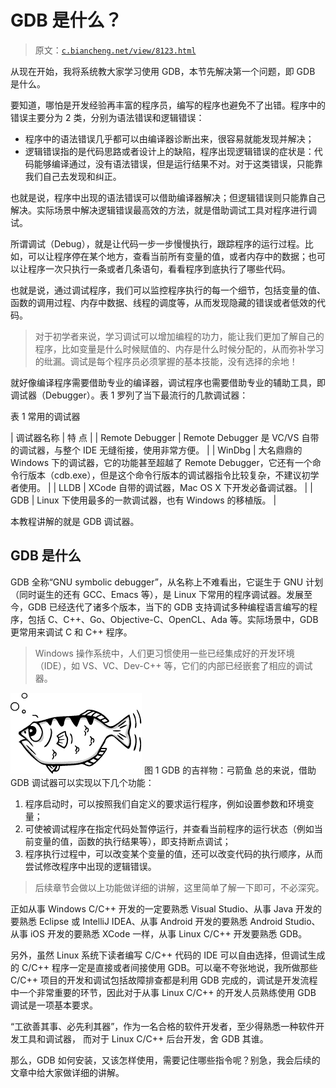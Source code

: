 # GDB 是什么？

> 原文：[`c.biancheng.net/view/8123.html`](http://c.biancheng.net/view/8123.html)

从现在开始，我将系统教大家学习使用 GDB，本节先解决第一个问题，即 GDB 是什么。

要知道，哪怕是开发经验再丰富的程序员，编写的程序也避免不了出错。程序中的错误主要分为 2 类，分别为语法错误和逻辑错误：

*   程序中的语法错误几乎都可以由编译器诊断出来，很容易就能发现并解决；
*   逻辑错误指的是代码思路或者设计上的缺陷，程序出现逻辑错误的症状是：代码能够编译通过，没有语法错误，但是运行结果不对。对于这类错误，只能靠我们自己去发现和纠正。

也就是说，程序中出现的语法错误可以借助编译器解决；但逻辑错误则只能靠自己解决。实际场景中解决逻辑错误最高效的方法，就是借助调试工具对程序进行调试。

所谓调试（Debug），就是让代码一步一步慢慢执行，跟踪程序的运行过程。比如，可以让程序停在某个地方，查看当前所有变量的值，或者内存中的数据；也可以让程序一次只执行一条或者几条语句，看看程序到底执行了哪些代码。

也就是说，通过调试程序，我们可以监控程序执行的每一个细节，包括变量的值、函数的调用过程、内存中数据、线程的调度等，从而发现隐藏的错误或者低效的代码。

> 对于初学者来说，学习调试可以增加编程的功力，能让我们更加了解自己的程序，比如变量是什么时候赋值的、内存是什么时候分配的，从而弥补学习的纰漏。调试是每个程序员必须掌握的基本技能，没有选择的余地！

就好像编译程序需要借助专业的编译器，调试程序也需要借助专业的辅助工具，即调试器（Debugger）。表 1 罗列了当下最流行的几款调试器：

表 1 常用的调试器

| 调试器名称 | 特 点 |
| Remote Debugger | Remote Debugger 是 VC/VS 自带的调试器，与整个 IDE 无缝衔接，使用非常方便。 |
| WinDbg | 大名鼎鼎的 Windows 下的调试器，它的功能甚至超越了 Remote Debugger，它还有一个命令行版本（cdb.exe），但是这个命令行版本的调试器指令比较复杂，不建议初学者使用。 |
| LLDB | XCode 自带的调试器，Mac OS X 下开发必备调试器。 |
| GDB | Linux 下使用最多的一款调试器，也有 Windows 的移植版。 |

本教程讲解的就是 GDB 调试器。

## GDB 是什么

GDB 全称“GNU symbolic debugger”，从名称上不难看出，它诞生于 GNU 计划（同时诞生的还有 GCC、Emacs 等），是 Linux 下常用的程序调试器。发展至今，GDB 已经迭代了诸多个版本，当下的 GDB 支持调试多种编程语言编写的程序，包括 C、C++、Go、Objective-C、OpenCL、Ada 等。实际场景中，GDB 更常用来调试 C 和 C++ 程序。

> Windows 操作系统中，人们更习惯使用一些已经集成好的开发环境（IDE），如 VS、VC、Dev-C++ 等，它们的内部已经嵌套了相应的调试器。

![GDB 的吉祥物：弓箭鱼](img/71bc01ee6c93916db05c7df78e62c910.png)
图 1 GDB 的吉祥物：弓箭鱼
总的来说，借助 GDB 调试器可以实现以下几个功能：

1.  程序启动时，可以按照我们自定义的要求运行程序，例如设置参数和环境变量；
2.  可使被调试程序在指定代码处暂停运行，并查看当前程序的运行状态（例如当前变量的值，函数的执行结果等），即支持断点调试；
3.  程序执行过程中，可以改变某个变量的值，还可以改变代码的执行顺序，从而尝试修改程序中出现的逻辑错误。

> 后续章节会做以上功能做详细的讲解，这里简单了解一下即可，不必深究。

正如从事 Windows C/C++ 开发的一定要熟悉 Visual Studio、从事 Java 开发的要熟悉 Eclipse 或 IntelliJ IDEA、从事 Android 开发的要熟悉 Android Studio、从事 iOS 开发的要熟悉 XCode 一样，从事 Linux C/C++ 开发要熟悉 GDB。

另外，虽然 Linux 系统下读者编写 C/C++ 代码的 IDE 可以自由选择，但调试生成的 C/C++ 程序一定是直接或者间接使用 GDB。可以毫不夸张地说，我所做那些 C/C++ 项目的开发和调试包括故障排查都是利用 GDB 完成的，调试是开发流程中一个非常重要的环节，因此对于从事 Linux C/C++ 的开发人员熟练使用 GDB 调试是一项基本要求。

“工欲善其事、必先利其器”，作为一名合格的软件开发者，至少得熟悉一种软件开发工具和调试器， 而对于 Linux C/C++ 后台开发，舍 GDB 其谁。

那么，GDB 如何安装，又该怎样使用，需要记住哪些指令呢？别急，我会后续的文章中给大家做详细的讲解。